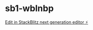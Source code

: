 # sb1-wblnbp

[Edit in StackBlitz next generation editor ⚡️](https://stackblitz.com/~/github.com/luigirtv/sb1-wblnbp)